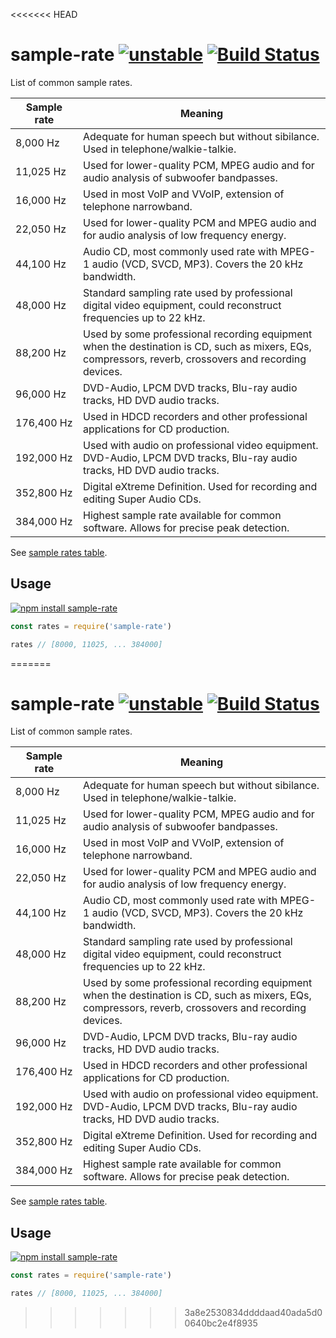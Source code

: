 <<<<<<< HEAD
# sample-rate  [![unstable](https://img.shields.io/badge/stability-unstable-green.svg)](http://github.com/badges/stability-badges) [![Build Status](https://img.shields.io/travis/audiojs/sample-rate.svg)](https://travis-ci.org/audiojs/sample-rate)

List of common sample rates.

| Sample rate | Meaning |
|---|---|
| 8,000&nbsp;Hz | Adequate for human speech but without sibilance. Used in telephone/walkie-talkie. |
| 11,025&nbsp;Hz | Used for lower-quality PCM, MPEG audio and for audio analysis of subwoofer bandpasses. |
| 16,000&nbsp;Hz | Used in most VoIP and VVoIP, extension of telephone narrowband. |
| 22,050&nbsp;Hz | Used for lower-quality PCM and MPEG audio and for audio analysis of low frequency energy. |
| 44,100&nbsp;Hz | Audio CD, most commonly used rate with MPEG-1 audio (VCD, SVCD, MP3). Covers the 20 kHz bandwidth. |
| 48,000&nbsp;Hz | Standard sampling rate used by professional digital video equipment, could reconstruct frequencies up to 22 kHz. |
| 88,200&nbsp;Hz | Used by some professional recording equipment when the destination is CD, such as mixers, EQs, compressors, reverb, crossovers and recording devices. |
| 96,000&nbsp;Hz | DVD-Audio, LPCM DVD tracks, Blu-ray audio tracks, HD DVD audio tracks. |
| 176,400&nbsp;Hz | Used in HDCD recorders and other professional applications for CD production. |
| 192,000&nbsp;Hz | Used with audio on professional video equipment. DVD-Audio, LPCM DVD tracks, Blu-ray audio tracks, HD DVD audio tracks. |
| 352,800&nbsp;Hz | 	Digital eXtreme Definition. Used for recording and editing Super Audio CDs. |
| 384,000&nbsp;Hz | Highest sample rate available for common software. Allows for precise peak detection. |

See [sample rates table](https://en.wikipedia.org/wiki/Sampling_(signal_processing)).


## Usage

[![npm install sample-rate](https://nodei.co/npm/sample-rate.png?mini=true)](https://npmjs.org/package/sample-rate/)


```js
const rates = require('sample-rate')

rates // [8000, 11025, ... 384000]
```
=======
# sample-rate  [![unstable](https://img.shields.io/badge/stability-unstable-green.svg)](http://github.com/badges/stability-badges) [![Build Status](https://img.shields.io/travis/audiojs/sample-rate.svg)](https://travis-ci.org/audiojs/sample-rate)

List of common sample rates.

| Sample rate | Meaning |
|---|---|
| 8,000&nbsp;Hz | Adequate for human speech but without sibilance. Used in telephone/walkie-talkie. |
| 11,025&nbsp;Hz | Used for lower-quality PCM, MPEG audio and for audio analysis of subwoofer bandpasses. |
| 16,000&nbsp;Hz | Used in most VoIP and VVoIP, extension of telephone narrowband. |
| 22,050&nbsp;Hz | Used for lower-quality PCM and MPEG audio and for audio analysis of low frequency energy. |
| 44,100&nbsp;Hz | Audio CD, most commonly used rate with MPEG-1 audio (VCD, SVCD, MP3). Covers the 20 kHz bandwidth. |
| 48,000&nbsp;Hz | Standard sampling rate used by professional digital video equipment, could reconstruct frequencies up to 22 kHz. |
| 88,200&nbsp;Hz | Used by some professional recording equipment when the destination is CD, such as mixers, EQs, compressors, reverb, crossovers and recording devices. |
| 96,000&nbsp;Hz | DVD-Audio, LPCM DVD tracks, Blu-ray audio tracks, HD DVD audio tracks. |
| 176,400&nbsp;Hz | Used in HDCD recorders and other professional applications for CD production. |
| 192,000&nbsp;Hz | Used with audio on professional video equipment. DVD-Audio, LPCM DVD tracks, Blu-ray audio tracks, HD DVD audio tracks. |
| 352,800&nbsp;Hz | 	Digital eXtreme Definition. Used for recording and editing Super Audio CDs. |
| 384,000&nbsp;Hz | Highest sample rate available for common software. Allows for precise peak detection. |

See [sample rates table](https://en.wikipedia.org/wiki/Sampling_(signal_processing)).


## Usage

[![npm install sample-rate](https://nodei.co/npm/sample-rate.png?mini=true)](https://npmjs.org/package/sample-rate/)


```js
const rates = require('sample-rate')

rates // [8000, 11025, ... 384000]
```
>>>>>>> 3a8e2530834ddddaad40ada5d00640bc2e4f8935
